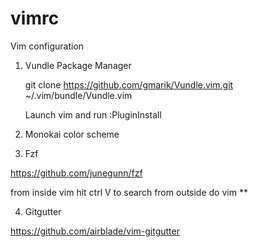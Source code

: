 # vimrc
Vim configuration


1. Vundle Package Manager
  
   git clone https://github.com/gmarik/Vundle.vim.git ~/.vim/bundle/Vundle.vim

   Launch vim and run :PluginInstall

2. Monokai color scheme

3. Fzf

https://github.com/junegunn/fzf

from inside vim hit ctrl V to search
from outside do vim **


4. Gitgutter

https://github.com/airblade/vim-gitgutter


